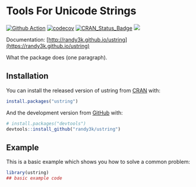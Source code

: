 
<!-- README.md is generated from README.Rmd. Please edit that file -->

<!-- README.md is generated from README.Rmd. Please edit that file -->

# Tools For Unicode Strings

[![Github
Action](https://github.com/randy3k/ustring/workflows/build/badge.svg?branch=master)](https://github.com/randy3k/ustring)
[![codecov](https://codecov.io/gh/randy3k/ustring/branch/master/graph/badge.svg)](https://codecov.io/gh/randy3k/ustring)
[![CRAN\_Status\_Badge](http://www.r-pkg.org/badges/version/ustring)](https://cran.r-project.org/package=ustring)
[![](http://cranlogs.r-pkg.org/badges/grand-total/ustring)](https://cran.r-project.org/package=ustring)

Documentation:
[http://randy3k.github.io/ustring](https://randy3k.github.io/ustring)

What the package does (one paragraph).

## Installation

You can install the released version of ustring from
[CRAN](https://CRAN.R-project.org) with:

``` r
install.packages("ustring")
```

And the development version from [GitHub](https://github.com/) with:

``` r
# install.packages("devtools")
devtools::install_github("randy3k/ustring")
```

## Example

This is a basic example which shows you how to solve a common problem:

``` r
library(ustring)
## basic example code
```

